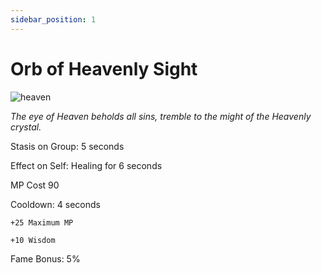 ```yaml
---
sidebar_position: 1
---
```


# Orb of Heavenly Sight

![heaven](https://vwiki.valorserver.com/api/item/picture/orb%20of%20heavenly%20sight)

<i>The eye of Heaven beholds all sins, tremble to the might of the Heavenly crystal.</i>

Stasis on Group: 5 seconds

Effect on Self: Healing for 6 seconds

MP Cost 90

Cooldown: 4 seconds

    +25 Maximum MP
    
    +10 Wisdom

Fame Bonus: 5%
